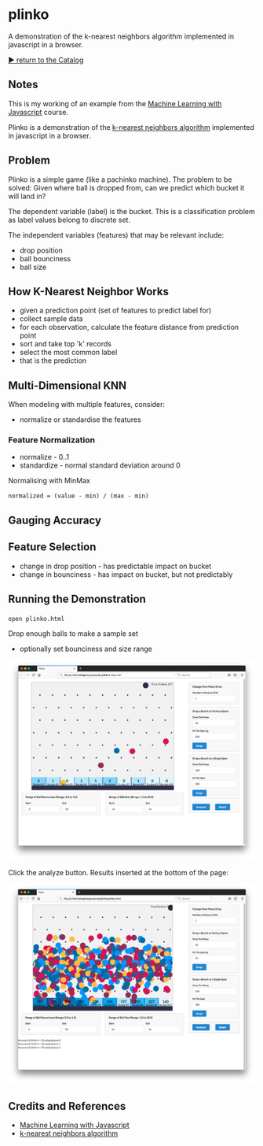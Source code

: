 # plinko

A demonstration of the k-nearest neighbors algorithm implemented in javascript in a browser.

[:arrow_forward: return to the Catalog](https://codingkata.tardate.com)

## Notes

This is my working of an example from the [Machine Learning with Javascript](https://www.udemy.com/machine-learning-with-javascript/learn/v4/overview) course.

Plinko is a demonstration of the [k-nearest neighbors algorithm](https://en.wikipedia.org/wiki/K-nearest_neighbors_algorithm)
implemented in javascript in a browser.

## Problem

Plinko is a simple game (like a pachinko machine).
The problem to be solved: Given where ball is dropped from, can we predict which bucket it will land in?

The dependent variable (label) is the bucket. This is a classification problem as label values belong to discrete set.

The independent variables (features) that may be relevant include:

* drop position
* ball bounciness
* ball size

## How K-Nearest Neighbor Works

* given a prediction point (set of features to predict label for)
* collect sample data
* for each observation, calculate the feature distance from prediction point
* sort and take top 'k' records
* select the most common label
* that is the prediction

## Multi-Dimensional KNN

When modeling with multiple features, consider:

* normalize or standardise the features


### Feature Normalization

* normalize - 0..1
* standardize - normal standard deviation around 0

Normalising with MinMax

    normalized = (value - min) / (max - min)

## Gauging Accuracy

## Feature Selection

* change in drop position - has predictable impact on bucket
* change in bounciness - has impact on bucket, but not predictably

## Running the Demonstration

`open plinko.html`

Drop enough balls to make a sample set

* optionally set bounciness and size range

![asset](./assets/dropping_balls.png?raw=true)

Click the analyze button. Results inserted at the bottom of the page:

![asset](./assets/analyze.png?raw=true)

## Credits and References

* [Machine Learning with Javascript](https://www.udemy.com/machine-learning-with-javascript/learn/v4/overview)
* [k-nearest neighbors algorithm](https://en.wikipedia.org/wiki/K-nearest_neighbors_algorithm)
